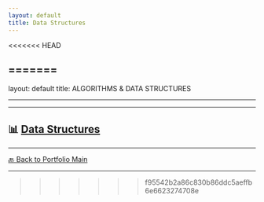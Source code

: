 ```yaml
---
layout: default
title: Data Structures
---
```



<<<<<<< HEAD

=======
---
layout: default
title: ALGORITHMS & DATA STRUCTURES

---

---

## 📊 [Data Structures](/study/algorithms-and-data-structures/data-structures.md)



---
[🔙 Back to Portfolio Main](../index.md)

---
>>>>>>> f95542b2a86c830b86ddc5aeffb6e6623274708e
